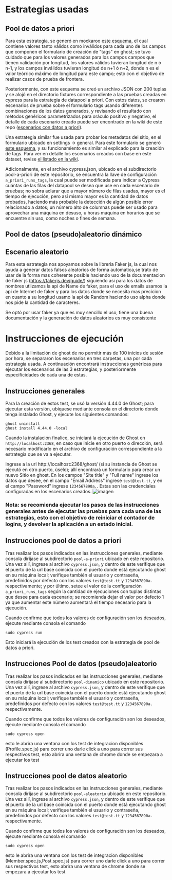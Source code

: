 # Estrategias usadas

## Pool de datos a priori
Para esta estrategia, se generó en mockaroo [este esquema](https://www.mockaroo.com/de38da40), el cual contiene valores tanto válidos como inválidos para cada uno de los campos que componen el formulario de creación de "tags" en ghost; se tuvo cuidado que para los valores generados para los campos campos que tienen validación por longitud, los valores válidos tuvieran longitud de n ó n-1, y los campos inválidos tuvieran longitud de n+1 ó n+2, donde n es el valor teórrico máximo de longitud para este campo; esto con el objetivo de realizar casos de prueba de frontera.

Posteriormente, con este esquema se creó un archivo JSON con 200 tuplas y se alojó en el directorio fixtures correspondiente a las pruebas creadas en cypress para la estrategia de datapool a priori. Con estos datos, se crearon escenarios de prueba sobre el formulario tags usando diferentes combinaciones de los datos generados, y revisando el resultado con métodos genéricos parametrizados para oráculo positivo y negativo, el detalle de cada escenario creado puede ser encontrado en la wiki de este repo ([escenarios con datos a priori](https://github.com/miso-alejosaur/escenarios-validacion-datos/wiki/Detalle-Escenarios#escenarios-con-datos-a-priori---tags)).

Una estrategia similar fue usada para probar los metadatos del sitio, en el formulario ubicado en settings -> general. Para este formulario se generó [este esquema](https://www.mockaroo.com/09065ca0), y su funcionamiento es similar al explicado para la creación de tags. Para ver en detalle los escenarios creados con base en este dataset, revise [el listado en la wiki](https://github.com/miso-alejosaur/escenarios-validacion-datos/wiki/Detalle-Escenarios#escenarios-con-datos-a-priori---site-meta).

Adicionalmente, en el archivo cypress.json, ubicado en el subdirectorio pool-a-priori de este repositorio, se encuentra la llave de configuración `a_priori_runs_tags`, la cual puede ser modificada para indicar a Cypress cuántas de las filas del datapool se desea que use en cada escenario de pruebas; no sobra aclarar que a mayor número de filas usadas, mayor es el tiempo de ejecución, pero así mismo mayor es la cantidad de datos probados, haciendo más probable la detección de algún posible error relacionado a datos; un número alto de columnas puede ser usado para aprovechar una máquina en desuso, u horas máquina en horarios que se encuentre sin uso, como noches o fines de semana.

## Pool de datos (pseudo)aleatorio dinámico

## Escenario aleatorio

Para esta estrategia nos apoyamos sobre la libreria Faker js, la cual nos ayuda a generar datos falsos aleatorios de forma automatica,se trato de usar de la forma mas coherente posible haciendo uso de la documentacion de faker js (https://fakerjs.dev/guide/) siguiendo asi para los datos de nombres utlizamos la api de Name de faker, para el uso de emails usamos la api de Internet de faker y para los datos donde se necesita mas precicion en cuanto a su longitud usamo la api de Random haciendo uso alpha donde nos pide la cantidad de caracteres.

Se optó por usar faker ya que es muy sencillo el uso, tiene una buena documentación y la generación de datos aleatorios es muy consistente

# Instrucciones de ejecución
Debido a la limitación de ghost de no permitir más de 100 inicios de sesión por hora, se separaron los escenarios en tres carpetas, una por cada estrategia usada. A continuación encontrará instrucciones genéricas para ejecutar los escenarios de las 3 estrategias, y posteriormente especificidades de cada una de estas.

## Instrucciones generales
Para la creación de estos test, se usó la versión 4.44.0 de Ghost; para ejecutar esta versión, ubíquese mediante consola en el directorio donde tenga instalado Ghost, y ejecute los siguientes comandos:
```
ghost uninstall
ghost install 4.44.0 -local
```
Cuando la instalación finalice, se iniciará la ejecución de Ghost en `http://localhost:2368`, en caso que inicie en otro puerto o dirección, será necesario modificarlo en el archivo de configuración correspondiente a la estrategia que se va a ejecutar.

Ingrese a la url http://localhost:2368/ghost/ (si su instancia de Ghost se ejecutó en otro puerto, úselo); allí encontrará un formulario para crear un nuevo Sitio en ghost. En los campos "Site title" y "Full name" ingrese los datos que desee, en el campo "Email Address" ingrese `test@test.tt`, y en el campo "Password" ingrese `1234567890a.`. Estas son las credenciales configuradas en los escenarios creados. 
![imagen](https://user-images.githubusercontent.com/98656893/167307021-8f72da03-575a-4cdc-89a5-50dcf7e8a2eb.png)

### Nota: se recomienda ejecutar los pasos de las instrucciones generales antes de ejecutar las pruebas para cada una de las estrategias, esto con el objetivo de reiniciar el contador de logins, y devolver la aplicación a un estado inicial.

## Instrucciones pool de datos a priori
Tras realizar los pasos indicados en las instrucciones generales, mediante consola diríjase al subdirectorio `pool-a-priori` ubicado en este repositorio. Una vez allí, ingrese al archivo `cypress.json`, y dentro de este verifique que el puerto de la url base coincida con el puerto donde está ejecutando ghost en su máquina local; verifique también el usuario y contraseña, predefinidos por defecto con los valores `test@test.tt` y `1234567890a.` respectivamente; y por último, setee el valor de la configuración `a_priori_runs_tags` según la cantidad de ejecuciones con tuplas distintas que desee para cada escenario; se recomienda dejar el valor por defecto 1 ya que aumentar este número aumentará el tiempo necesario para la ejecución. 

Cuando confirme que todos los valores de configuración son los deseados, ejecute mediante consola el comando
```
sudo cypress run
```
Esto iniciará la ejecución de los test creados con la estrategia de pool de datos a priori.

## Instrucciones Pool de datos (pseudo)aleatorio
Tras realizar los pasos indicados en las instrucciones generales, mediante consola diríjase al subdirectorio `pool-dinamico` ubicado en este repositorio. Una vez allí, ingrese al archivo `cypress.json`, y dentro de este verifique que el puerto de la url base coincida con el puerto donde está ejecutando ghost en su máquina local; verifique también el usuario y contraseña, predefinidos por defecto con los valores `test@test.tt` y `1234567890a.` respectivamente. 

Cuando confirme que todos los valores de configuración son los deseados, ejecute mediante consola el comando
```
sudo cypress open
```
esto le abrira una ventana con los test de integracion disponibles (Profile.spec.js) para correr uno darle click a uno para correr sus respectivos test, esto abrira una ventana de chrome donde se empezara a ejecutar los test

## Instrucciones pool de datos aleatorio
Tras realizar los pasos indicados en las instrucciones generales, mediante consola diríjase al subdirectorio `pool-aleatorio` ubicado en este repositorio. Una vez allí, ingrese al archivo `cypress.json`, y dentro de este verifique que el puerto de la url base coincida con el puerto donde está ejecutando ghost en su máquina local; verifique también el usuario y contraseña, predefinidos por defecto con los valores `test@test.tt` y `1234567890a.` respectivamente. 

Cuando confirme que todos los valores de configuración son los deseados, ejecute mediante consola el comando
```
sudo cypress open
```
esto le abrira una ventana con los test de integracion disponibles (Member.spec.js,Post.spec.js) para correr uno darle click a uno para correr sus respectivos test, esto abrira una ventana de chrome donde se empezara a ejecutar los test
